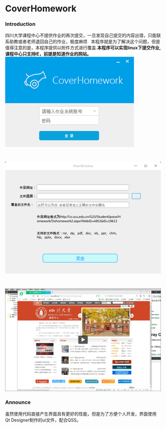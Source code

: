 # CoverHomework
### Introduction
四川大学课程中心不提供作业的再次提交，一旦发现自己提交的内容出错，只能联系助教或者老师退回自己的作业，极度麻烦  
本程序就是为了解决这个问题，但是值得注意的是，本程序提供以附件方式进行覆盖.<b>本程序可以实现linux下提交作业,课程中心只支持IE，前提是知道作业的网站。</b>  
![loginwindow](https://github.com/ExplosiveBattery/CoverHomework/blob/master/README/loginwindow.png?raw=true) 

<p>&nbsp;</p>

![mainwindow](https://github.com/ExplosiveBattery/CoverHomework/blob/master/README/mainwindow.png?raw=true) 

<p>&nbsp;</p>

[![Watch the video](https://github.com/ExplosiveBattery/CoverHomework/blob/master/README/video_screenshot.png?raw=true)](https://youtu.be/egjo6LV1fLM)

### Announce
虽然使用代码直接产生界面具有更好的性能，但是为了方便个人开发，界面使用Qt Designer制作的ui文件，配合QSS。
